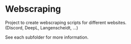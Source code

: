 # Webscraping
Project to create webscraping scripts for different websites.<br />
(Discord, DeepL, Langenscheidt, ...)

See each subfolder for more information.

